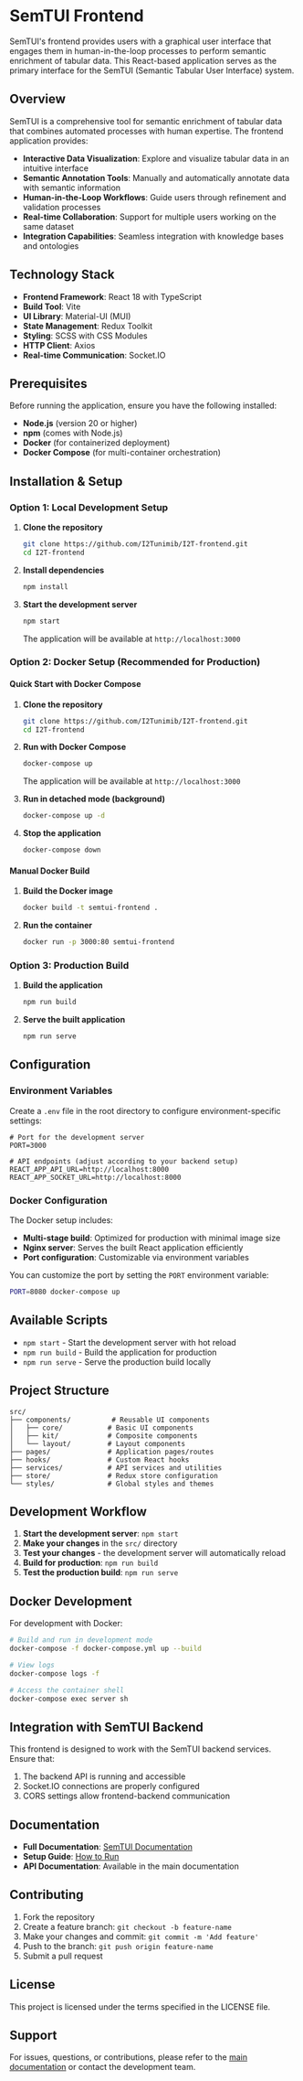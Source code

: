 # SemTUI Frontend

SemTUI's frontend provides users with a graphical user interface that engages them in human-in-the-loop processes to perform semantic enrichment of tabular data. This React-based application serves as the primary interface for the SemTUI (Semantic Tabular User Interface) system.

## Overview

SemTUI is a comprehensive tool for semantic enrichment of tabular data that combines automated processes with human expertise. The frontend application provides:

- **Interactive Data Visualization**: Explore and visualize tabular data in an intuitive interface
- **Semantic Annotation Tools**: Manually and automatically annotate data with semantic information
- **Human-in-the-Loop Workflows**: Guide users through refinement and validation processes
- **Real-time Collaboration**: Support for multiple users working on the same dataset
- **Integration Capabilities**: Seamless integration with knowledge bases and ontologies

## Technology Stack

- **Frontend Framework**: React 18 with TypeScript
- **Build Tool**: Vite
- **UI Library**: Material-UI (MUI)
- **State Management**: Redux Toolkit
- **Styling**: SCSS with CSS Modules
- **HTTP Client**: Axios
- **Real-time Communication**: Socket.IO

## Prerequisites

Before running the application, ensure you have the following installed:

- **Node.js** (version 20 or higher)
- **npm** (comes with Node.js)
- **Docker** (for containerized deployment)
- **Docker Compose** (for multi-container orchestration)

## Installation & Setup

### Option 1: Local Development Setup

1. **Clone the repository**

   ```bash
   git clone https://github.com/I2Tunimib/I2T-frontend.git
   cd I2T-frontend
   ```

2. **Install dependencies**

   ```bash
   npm install
   ```

3. **Start the development server**

   ```bash
   npm start
   ```

   The application will be available at `http://localhost:3000`

### Option 2: Docker Setup (Recommended for Production)

#### Quick Start with Docker Compose

1. **Clone the repository**

   ```bash
   git clone https://github.com/I2Tunimib/I2T-frontend.git
   cd I2T-frontend
   ```

2. **Run with Docker Compose**

   ```bash
   docker-compose up
   ```

   The application will be available at `http://localhost:3000`

3. **Run in detached mode (background)**

   ```bash
   docker-compose up -d
   ```

4. **Stop the application**
   ```bash
   docker-compose down
   ```

#### Manual Docker Build

1. **Build the Docker image**

   ```bash
   docker build -t semtui-frontend .
   ```

2. **Run the container**
   ```bash
   docker run -p 3000:80 semtui-frontend
   ```

### Option 3: Production Build

1. **Build the application**

   ```bash
   npm run build
   ```

2. **Serve the built application**
   ```bash
   npm run serve
   ```

## Configuration

### Environment Variables

Create a `.env` file in the root directory to configure environment-specific settings:

```env
# Port for the development server
PORT=3000

# API endpoints (adjust according to your backend setup)
REACT_APP_API_URL=http://localhost:8000
REACT_APP_SOCKET_URL=http://localhost:8000
```

### Docker Configuration

The Docker setup includes:

- **Multi-stage build**: Optimized for production with minimal image size
- **Nginx server**: Serves the built React application efficiently
- **Port configuration**: Customizable via environment variables

You can customize the port by setting the `PORT` environment variable:

```bash
PORT=8080 docker-compose up
```

## Available Scripts

- `npm start` - Start the development server with hot reload
- `npm run build` - Build the application for production
- `npm run serve` - Serve the production build locally

## Project Structure

```
src/
├── components/          # Reusable UI components
│   ├── core/           # Basic UI components
│   ├── kit/            # Composite components
│   └── layout/         # Layout components
├── pages/              # Application pages/routes
├── hooks/              # Custom React hooks
├── services/           # API services and utilities
├── store/              # Redux store configuration
└── styles/             # Global styles and themes
```

## Development Workflow

1. **Start the development server**: `npm start`
2. **Make your changes** in the `src/` directory
3. **Test your changes** - the development server will automatically reload
4. **Build for production**: `npm run build`
5. **Test the production build**: `npm run serve`

## Docker Development

For development with Docker:

```bash
# Build and run in development mode
docker-compose -f docker-compose.yml up --build

# View logs
docker-compose logs -f

# Access the container shell
docker-compose exec server sh
```

## Integration with SemTUI Backend

This frontend is designed to work with the SemTUI backend services. Ensure that:

1. The backend API is running and accessible
2. Socket.IO connections are properly configured
3. CORS settings allow frontend-backend communication

## Documentation

- **Full Documentation**: [SemTUI Documentation](https://i2tunimib.github.io/I2T-docs/)
- **Setup Guide**: [How to Run](https://i2tunimib.github.io/I2T-docs/how-to-run)
- **API Documentation**: Available in the main documentation

## Contributing

1. Fork the repository
2. Create a feature branch: `git checkout -b feature-name`
3. Make your changes and commit: `git commit -m 'Add feature'`
4. Push to the branch: `git push origin feature-name`
5. Submit a pull request

## License

This project is licensed under the terms specified in the LICENSE file.

## Support

For issues, questions, or contributions, please refer to the [main documentation](https://i2tunimib.github.io/I2T-docs/) or contact the development team.

